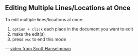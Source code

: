 ## Editing Multiple Lines/Locations at Once

To edit multiple lines/locations at once:

1. `option + click` each place in the document you want to edit
1. make the edit(s)
1. press `esc` to end this mode

-- [video from Scott Hanselmman](https://youtu.be/5CmjW_8ief4?t=545)
